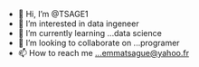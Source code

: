 - 👋 Hi, I’m @TSAGE1
- 👀 I’m interested in data ingeneer
- 🌱 I’m currently learning ...data science
- 💞️ I’m looking to collaborate on ...programer
- 📫 How to reach me ...emmatsague@yahoo.fr

<!---
TSAGE1/TSAGE1 is a ✨ special ✨ repository because its `README.md` (this file) appears on your GitHub profile.
You can click the Preview link to take a look at your changes.
--->
